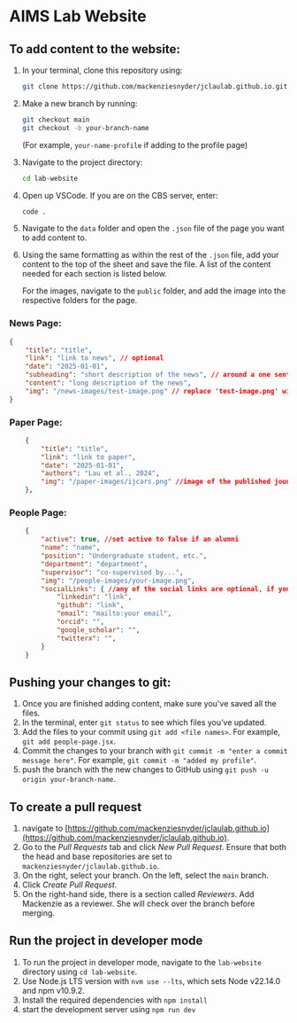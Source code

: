 # AIMS Lab Website

## To add content to the website:

1. In your terminal, clone this repository using:
    ```bash
    git clone https://github.com/mackenziesnyder/jclaulab.github.io.git
    ```

2. Make a new branch by running:
    ```bash
    git checkout main
    git checkout -b your-branch-name
    ```
   (For example, `your-name-profile` if adding to the profile page)

3. Navigate to the project directory:
    ```bash
    cd lab-website
    ```

4. Open up VSCode. If you are on the CBS server, enter:
    ```bash
    code .
    ```

5. Navigate to the `data` folder and open the `.json` file of the page you want to add content to.

6. Using the same formatting as within the rest of the `.json` file, add your content to the top of the sheet and save the file. A list of the content needed for each section is listed below. 

   For the images, navigate to the `public` folder, and add the image into the respective folders for the page.

### News Page:

```json
{
    "title": "title",
    "link": "link to news", // optional
    "date": "2025-01-01",
    "subheading": "short description of the news", // around a one sentence summary
    "content": "long description of the news",
    "img": "/news-images/test-image.png" // replace 'test-image.png' with the name of your image
}
```

### Paper Page:

```json
    {
        "title": "title",
        "link": "link to paper",
        "date": "2025-01-01",
        "authors": "Lau et al., 2024",
        "img": "/paper-images/ijcars.png" //image of the published jounal - optional
    },
```

### People Page: 

```json
    {
        "active": true, //set active to false if an alumni
        "name": "name",
        "position": "Undergraduate student, etc.",
        "department": "department",
        "supervisor": "co-supervised by...",
        "img": "/people-images/your-image.png",
        "socialLinks": { //any of the social links are optional, if you do not have an account delete it from this section
            "linkedin": "link",
            "github": "link",
            "email": "mailto:your email",
            "orcid": "",
            "google_scholar": "",
            "twitterx": "",
        }
    }
```

## Pushing your changes to git:

1. Once you are finished adding content, make sure you've saved all the files. 
2. In the terminal, enter `git status` to see which files you’ve updated. 
3. Add the files to your commit using `git add <file names>`. For example, `git add people-page.jsx`. 
4. Commit the changes to your branch with `git commit -m "enter a commit message here"`. For example, `git commit -m "added my profile"`. 
5. push the branch with the new changes to GitHub using `git push -u origin your-branch-name`.

## To create a pull request

1. navigate to [https://github.com/mackenziesnyder/jclaulab.github.io](https://github.com/mackenziesnyder/jclaulab.github.io). 
2. Go to the *Pull Requests* tab and click *New Pull Request*. Ensure that both the head and base repositories are set to `mackenziesnyder/jclaulab.github.io`. 
3. On the right, select your branch. On the left, select the `main` branch. 
4. Click *Create Pull Request*.
5. On the right-hand side, there is a section called *Reviewers*. Add Mackenzie as a reviewer. She will check over the branch before merging.

## Run the project in developer mode
1. To run the project in developer mode, navigate to the `lab-website` directory using `cd lab-website`. 
2. Use Node.js LTS version with `nvm use --lts`, which sets Node v22.14.0 and npm v10.9.2. 
3. Install the required dependencies with `npm install`
4. start the development server using `npm run dev`


